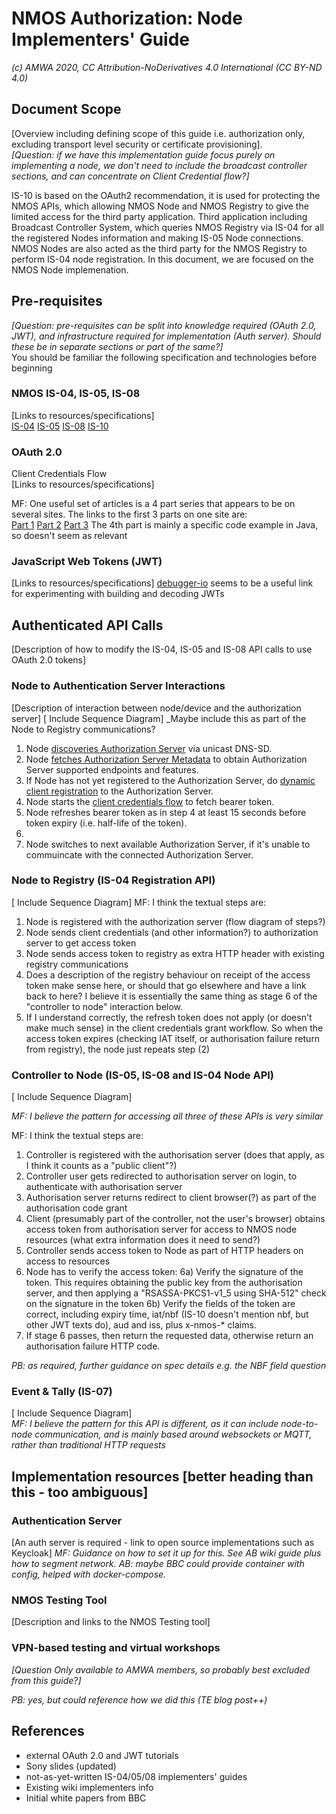 # NMOS Authorization: Node  Implementers' Guide
_(c) AMWA 2020, CC Attribution-NoDerivatives 4.0 International (CC BY-ND 4.0)_

## Document Scope
[Overview including defining scope of this guide i.e. authorization only, excluding transport level security or certificate provisioning].  
_[Question: if we have this implementation guide focus purely on implementing a node, we don't need to include the broadcast controller sections, and can concentrate on Client Credential flow?]_  

IS-10 is based on the OAuth2 recommendation, it is used for protecting the NMOS APIs, which allowing NMOS Node and NMOS Registry to give the limited access for the third party application. Third application including Broadcast Controller System, which queries NMOS Registry via IS-04 for all the registered Nodes information and making IS-05 Node connections. NMOS Nodes are also acted as the third party for the NMOS Registry to perform IS-04 node registration.  In this document, we are focused on the NMOS Node implemenation.
    
## Pre-requisites
_[Question: pre-requisites can be split into knowledge required (OAuth 2.0, JWT), and infrastructure required for implementation (Auth server). Should these be in separate sections or part of the same?]_  
  You should be familiar the following specification and technologies before beginning 
  
### NMOS IS-04, IS-05, IS-08
[Links to resources/specifications]  
[IS-04](https://specs.amwa.tv/is-04/)
[IS-05](https://specs.amwa.tv/is-05/)
[IS-08](https://specs.amwa.tv/is-08/)
[IS-10](https://specs.amwa.tv/is-10/)
  
### OAuth 2.0
Client Credentials Flow  
[Links to resources/specifications]  

MF: One useful set of articles is a 4 part series that appears to be on several sites. The links to the first 3 parts on one site are:  
[Part 1](https://dzone.com/articles/deep-dive-to-oauth20-amp-jwt-part-1-setting-the-st "https://dzone.com/articles/deep-dive-to-oauth20-amp-jwt-part-1-setting-the-st")
[Part 2](https://dzone.com/articles/deep-dive-to-oauth20-amp-jwt-part-2-oauth20)
[Part 3](https://dzone.com/articles/deep-dive-to-oauth20-amp-jwt-part-3-jwt)
The 4th part is mainly a specific code example in Java, so doesn't seem as relevant

### JavaScript Web Tokens (JWT)
[Links to resources/specifications]
[debugger-io](https://jwt.io/#debugger-io)  seems to be a useful link for experimenting with building and decoding JWTs  
  
## Authenticated API Calls
[Description of how to modify the IS-04, IS-05 and IS-08 API calls to use OAuth 2.0 tokens]  
### Node to Authentication Server Interactions  
[Description of interaction between node/device and the authorization server]
[ Include Sequence Diagram]
_Maybe include this as part of the Node to Registry communications?

1. Node [discoveries Authorization Server](https://specs.amwa.tv/is-10/branches/v1.0-dev/docs/3.0._Discovery.html#dns-sd-advertisement) via unicast DNS-SD.
2. Node [fetches Authorization Server Metadata](https://specs.amwa.tv/is-10/branches/v1.0-dev/docs/3.0._Discovery.html#authorization-server-metadata-endpoint) to obtain Authorization Server supported endpoints and features.
3. If Node has not yet registered to the Authorization Server, do [dynamic client registration](https://specs.amwa.tv/is-10/branches/v1.0-dev/docs/4.2._Behaviour_-_Clients.html#client-registration) to the Authorization Server.
4. Node starts the [client credentials flow](https://specs.amwa.tv/is-10/branches/v1.0-dev/docs/4.3._Behaviour_-_Token_Requests.html#access-token-request-and-response) to fetch bearer token.
5. Node refreshes bearer token as in step 4 at least 15 seconds before token expiry (i.e. half-life of the token).
6. 
7. Node switches to next available Authorization Server, if it's unable to commuincate with the connected Authorization Server.
  
### Node to Registry (IS-04 Registration API)  
[ Include Sequence Diagram]
MF: I think the textual steps are:
1) Node is registered with the authorization server (flow diagram of steps?)  
2) Node sends client credentials (and other information?) to authorization server to get access token
3) Node sends access token to registry as extra HTTP header with existing registry communications
4) Does a description of the registry behaviour on receipt of the access token make sense here, or should that go elsewhere and have a link back to here? I believe it is essentially the same thing as stage 6 of the "controller to node" interaction below.  
5) If I understand correctly, the refresh token does not apply (or doesn't make much sense) in the client credentials grant workflow. So when the access token expires (checking IAT itself, or authorisation failure return from registry), the node just repeats step (2)  
  
### Controller to Node (IS-05, IS-08 and IS-04 Node API)  
[ Include Sequence Diagram]  

_MF: I believe the pattern for accessing all three of these APIs is very similar_

MF: I think the textual steps are:
1) Controller is registered with the authorisation server (does that apply, as I think it counts as a "public client"?)
2) Controller user gets redirected to authorisation server on login, to authenticate with authorisation server
3) Authorisation server returns redirect to client browser(?) as part of the authorisation code grant
4) Client (presumably part of the controller, not the user's browser) obtains access token from authorisation server for access to NMOS node resources (what extra information does it need to send?)
5) Controller sends access token to Node as part of HTTP headers on access to resources
6) Node has to verify the access token:
6a) Verify the signature of the token. This requires obtaining the public key from the authorisation server, and then applying a "RSASSA-PKCS1-v1_5 using SHA-512" check on the signature in the token
6b) Verify the fields of the token are correct, including expiry time, iat/nbf (IS-10 doesn't mention nbf, but other JWT texts do), aud and iss, plus x-nmos-* claims.
7) If stage 6 passes, then return the requested data, otherwise return an authorisation failure HTTP code.

_PB: as required, further guidance on spec details e.g. the NBF field question_  

### Event & Tally (IS-07)
[ Include Sequence Diagram]  
_MF: I believe the pattern for this API is different, as it can include node-to-node communication, and is mainly based around websockets or MQTT, rather than traditional HTTP requests_

## Implementation resources [better heading than this - too ambiguous]  
### Authentication Server
[An auth server is required - link to open source implementations such as Keycloak]
_MF: Guidance on how to set it up for this. See AB wiki guide plus how to segment network. AB: maybe BBC could provide container with config, helped with docker-compose._  
  
### NMOS Testing Tool
[Description and links to the NMOS Testing tool]  
  
### VPN-based testing and virtual workshops
_[Question Only available to AMWA members, so probably best excluded from this guide?]_

_PB: yes, but could reference how we did this (TE blog post++)_

## References
-   external OAuth 2.0 and JWT tutorials
-   Sony slides (updated)
-   not-as-yet-written IS-04/05/08 implementers' guides
-   Existing wiki implementers info
-   Initial white papers from BBC


<!--stackedit_data:
eyJoaXN0b3J5IjpbLTE3NDcyNzc5NTQsMTU1NDg3Mzg2NywxMT
cwODI3OTYyLC04MDE1MjI2NywxNjgwNDAyNDE2LC0xNDcwMzMw
MDc0LDIxMTU3NTc5NiwtMTgzOTMzODQ0MSwtNTU4MzUyNTYyLD
IwODg4MjMxMTcsNjEyMTY2OTg1LDg5Mzc3OTExMCwxODQ0MzIx
NDYxXX0=
-->